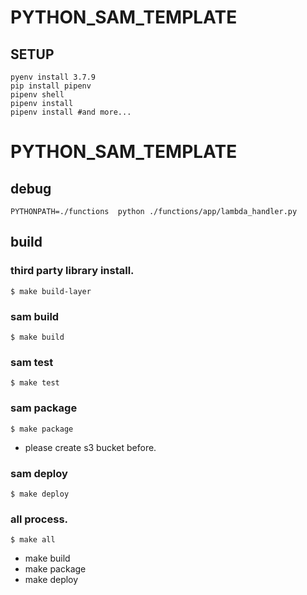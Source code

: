 # PYTHON_SAM_TEMPLATE
## SETUP
```
pyenv install 3.7.9
pip install pipenv
pipenv shell
pipenv install
pipenv install #and more...

``` 
# PYTHON_SAM_TEMPLATE
## debug
```
PYTHONPATH=./functions  python ./functions/app/lambda_handler.py
```
## build
### third party library install.
```
$ make build-layer
```

### sam build 
```
$ make build 
```

### sam test 
```
$ make test 
```


### sam package 
```
$ make package 
```
- please create s3 bucket before.

### sam deploy 
```
$ make deploy 
```

### all process. 
```
$ make all
```
* make build
* make package
* make deploy

